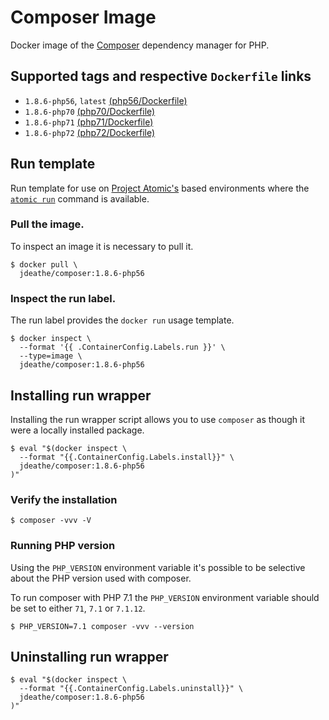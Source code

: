 # Composer Image

Docker image of the [Composer](https://github.com/composer/composer) dependency manager for PHP.

## Supported tags and respective `Dockerfile` links

- `1.8.6-php56`, `latest` [(php56/Dockerfile)](https://github.com/jdeathe/image-composer/blob/master/php56/Dockerfile)
- `1.8.6-php70` [(php70/Dockerfile)](https://github.com/jdeathe/image-composer/blob/master/php70/Dockerfile)
- `1.8.6-php71` [(php71/Dockerfile)](https://github.com/jdeathe/image-composer/blob/master/php71/Dockerfile)
- `1.8.6-php72` [(php72/Dockerfile)](https://github.com/jdeathe/image-composer/blob/master/php72/Dockerfile)

## Run template

Run template for use on [Project Atomic's](http://www.projectatomic.io/) based environments where the [`atomic run`](https://github.com/projectatomic/atomic#atomic-run) command is available.

### Pull the image.

To inspect an image it is necessary to pull it.

```
$ docker pull \
  jdeathe/composer:1.8.6-php56
```

### Inspect the run label.

The run label provides the `docker run` usage template.

```
$ docker inspect \
  --format '{{ .ContainerConfig.Labels.run }}' \
  --type=image \
  jdeathe/composer:1.8.6-php56
```

## Installing run wrapper

Installing the run wrapper script allows you to use `composer` as though it were a locally installed package.

```
$ eval "$(docker inspect \
  --format "{{.ContainerConfig.Labels.install}}" \
  jdeathe/composer:1.8.6-php56
)"
```

### Verify the installation

```
$ composer -vvv -V
```

### Running PHP version

Using the `PHP_VERSION` environment variable it's possible to be selective about the PHP version used with composer.

To run composer with PHP 7.1 the `PHP_VERSION` environment variable should be set to either `71`, `7.1` or `7.1.12`.

```
$ PHP_VERSION=7.1 composer -vvv --version
```

## Uninstalling run wrapper

```
$ eval "$(docker inspect \
  --format "{{.ContainerConfig.Labels.uninstall}}" \
  jdeathe/composer:1.8.6-php56
)"
```
